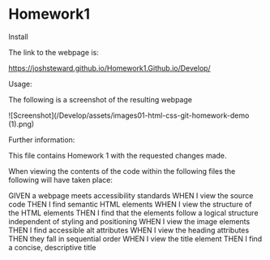 # Homework1

Install

The link to the webpage is: 

https://joshsteward.github.io/Homework1.Github.io/Develop/

Usage: 

The following is a screenshot of the resulting webpage 

![Screenshot](/Develop/assets/images01-html-css-git-homework-demo (1).png)


Further information:

This file contains Homework 1 with the requested changes made. 

When viewing the contents of the code within the following files the following will have taken place: 

GIVEN a webpage meets accessibility standards
WHEN I view the source code
THEN I find semantic HTML elements
WHEN I view the structure of the HTML elements
THEN I find that the elements follow a logical structure independent of styling and positioning
WHEN I view the image elements
THEN I find accessible alt attributes
WHEN I view the heading attributes
THEN they fall in sequential order
WHEN I view the title element
THEN I find a concise, descriptive title




